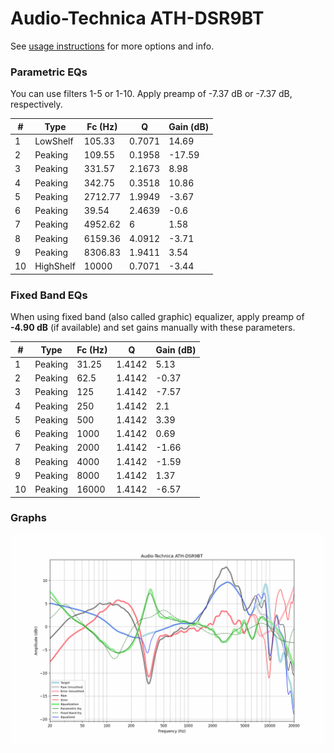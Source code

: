 # Audio-Technica ATH-DSR9BT
See [usage instructions](https://github.com/jaakkopasanen/AutoEq#usage) for more options and info.

### Parametric EQs
You can use filters 1-5 or 1-10. Apply preamp of -7.37 dB or -7.37 dB, respectively.

|   # | Type      |   Fc (Hz) |      Q |   Gain (dB) |
|-----|-----------|-----------|--------|-------------|
|   1 | LowShelf  |    105.33 | 0.7071 |       14.69 |
|   2 | Peaking   |    109.55 | 0.1958 |      -17.59 |
|   3 | Peaking   |    331.57 | 2.1673 |        8.98 |
|   4 | Peaking   |    342.75 | 0.3518 |       10.86 |
|   5 | Peaking   |   2712.77 | 1.9949 |       -3.67 |
|   6 | Peaking   |     39.54 | 2.4639 |       -0.6  |
|   7 | Peaking   |   4952.62 | 6      |        1.58 |
|   8 | Peaking   |   6159.36 | 4.0912 |       -3.71 |
|   9 | Peaking   |   8306.83 | 1.9411 |        3.54 |
|  10 | HighShelf |  10000    | 0.7071 |       -3.44 |

### Fixed Band EQs
When using fixed band (also called graphic) equalizer, apply preamp of **-4.90 dB** (if available) and set gains manually with these parameters.

|   # | Type    |   Fc (Hz) |      Q |   Gain (dB) |
|-----|---------|-----------|--------|-------------|
|   1 | Peaking |     31.25 | 1.4142 |        5.13 |
|   2 | Peaking |     62.5  | 1.4142 |       -0.37 |
|   3 | Peaking |    125    | 1.4142 |       -7.57 |
|   4 | Peaking |    250    | 1.4142 |        2.1  |
|   5 | Peaking |    500    | 1.4142 |        3.39 |
|   6 | Peaking |   1000    | 1.4142 |        0.69 |
|   7 | Peaking |   2000    | 1.4142 |       -1.66 |
|   8 | Peaking |   4000    | 1.4142 |       -1.59 |
|   9 | Peaking |   8000    | 1.4142 |        1.37 |
|  10 | Peaking |  16000    | 1.4142 |       -6.57 |

### Graphs
![](./Audio-Technica%20ATH-DSR9BT.png)
